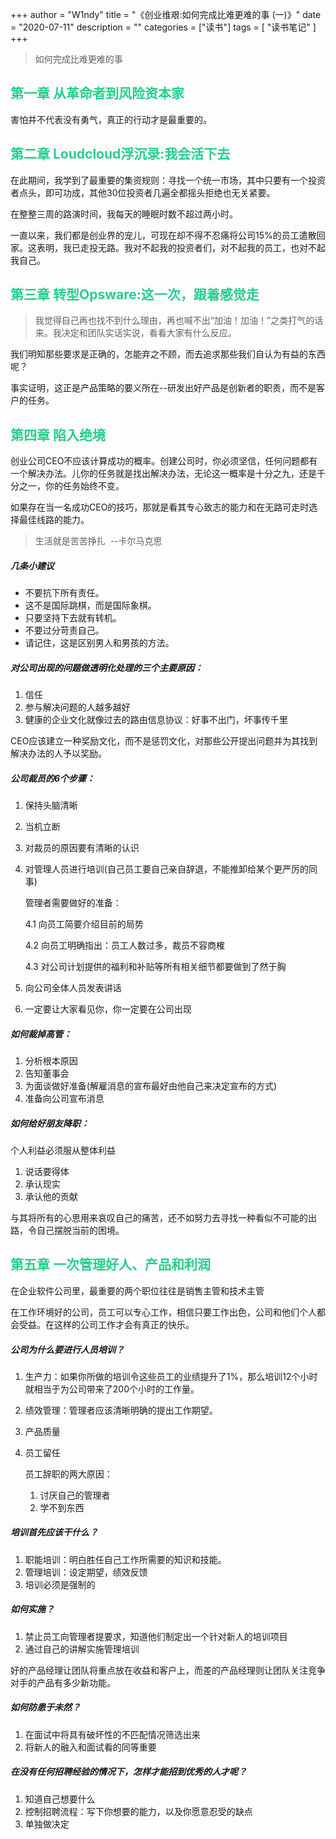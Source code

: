 +++
author = "W1ndy"
title = "《创业维艰:如何完成比难更难的事 (一)》"
date = "2020-07-11"
description = ""
categories = ["读书"]
tags = [
    "读书笔记"
]
+++

>如何完成比难更难的事

<h2 style="color: #23D18B"> 第一章 从革命者到风险资本家 </h2>

害怕并不代表没有勇气，真正的行动才是最重要的。

<h2 style="color: #23D18B"> 第二章 Loudcloud浮沉录:我会活下去 </h2>

在此期间，我学到了最重要的集资规则：寻找一个统一市场，其中只要有一个投资者点头，即可功成，其他30位投资者几遍全都摇头拒绝也无关紧要。

在整整三周的路演时间，我每天的睡眠时数不超过两小时。

一直以来，我们都是创业界的宠儿，可现在却不得不忍痛将公司15%的员工遣散回家。这表明，我已走投无路。我对不起我的投资者们，对不起我的员工，也对不起我自己。

<h2 style="color: #23D18B"> 第三章 转型Opsware:这一次，跟着感觉走 </h2>

>我觉得自己再也找不到什么理由，再也喊不出“加油！加油！”之类打气的话来。我决定和团队实话实说，看看大家有什么反应。

我们明知那些要求是正确的，怎能弃之不顾，而去追求那些我们自认为有益的东西呢？

事实证明，这正是产品策略的要义所在--研发出好产品是创新者的职责，而不是客户的任务。

<h2 style="color: #23D18B"> 第四章 陷入绝境 </h2>

创业公司CEO不应该计算成功的概率。创建公司时，你必须坚信，任何问题都有一个解决办法。儿你的任务就是找出解决办法，无论这一概率是十分之九，还是千分之一，你的任务始终不变。

如果存在当一名成功CEO的技巧，那就是看其专心致志的能力和在无路可走时选择最佳线路的能力。

>生活就是苦苦挣扎
>​							--卡尔马克思

##### 几条小建议

* 不要抗下所有责任。
* 这不是国际跳棋，而是国际象棋。
* 只要坚持下去就有转机。
* 不要过分苛责自己。
* 请记住，这是区别男人和男孩的方法。

##### 对公司出现的问题做透明化处理的三个主要原因：

1. 信任
2. 参与解决问题的人越多越好
3. 健康的企业文化就像过去的路由信息协议：好事不出门，坏事传千里

CEO应该建立一种奖励文化，而不是惩罚文化，对那些公开提出问题并为其找到解决办法的人予以奖励。

##### 公司裁员的6个步骤：

1. 保持头脑清晰

2. 当机立断

3. 对裁员的原因要有清晰的认识

4. 对管理人员进行培训(自己员工要自己亲自辞退，不能推卸给某个更严厉的同事)

   管理者需要做好的准备：

   4.1 向员工简要介绍目前的局势

   4.2 向员工明确指出：员工人数过多，裁员不容商榷

   4.3 对公司计划提供的福利和补贴等所有相关细节都要做到了然于胸

5. 向公司全体人员发表讲话

6. 一定要让大家看见你，你一定要在公司出现

##### 如何裁掉高管：

1. 分析根本原因
2. 告知董事会
3. 为面谈做好准备(解雇消息的宣布最好由他自己来决定宣布的方式)
4. 准备向公司宣布消息

#####  如何给好朋友降职：

个人利益必须服从整体利益

1. 说话要得体
2. 承认现实
3. 承认他的贡献

与其将所有的心思用来哀叹自己的痛苦，还不如努力去寻找一种看似不可能的出路，令自己摆脱当前的困境。

<h2 style="color: #23D18B"> 第五章 一次管理好人、产品和利润 </h2>

在企业软件公司里，最重要的两个职位往往是销售主管和技术主管

在工作环境好的公司，员工可以专心工作，相信只要工作出色，公司和他们个人都会受益。在这样的公司工作才会有真正的快乐。

##### 公司为什么要进行人员培训？

1. 生产力：如果你所做的培训令这些员工的业绩提升了1%，那么培训12个小时就相当于为公司带来了200个小时的工作量。

2. 绩效管理：管理者应该清晰明确的提出工作期望。

3. 产品质量

4. 员工留任

   员工辞职的两大原因：

   1. 讨厌自己的管理者
   2. 学不到东西

##### 培训首先应该干什么？

1. 职能培训：明白胜任自己工作所需要的知识和技能。
2. 管理培训：设定期望，绩效反馈
3. 培训必须是强制的

##### 如何实施？

1. 禁止员工向管理者提要求，知道他们制定出一个针对新人的培训项目
2. 通过自己的讲解实施管理培训

好的产品经理让团队将重点放在收益和客户上，而差的产品经理则让团队关注竞争对手的产品有多少新功能。

##### 如何防患于未然？

1. 在面试中将具有破坏性的不匹配情况筛选出来
2. 将新人的融入和面试看的同等重要

##### 在没有任何招聘经验的情况下，怎样才能招到优秀的人才呢？

1. 知道自己想要什么
2. 控制招聘流程：写下你想要的能力，以及你愿意忍受的缺点
3. 单独做决定